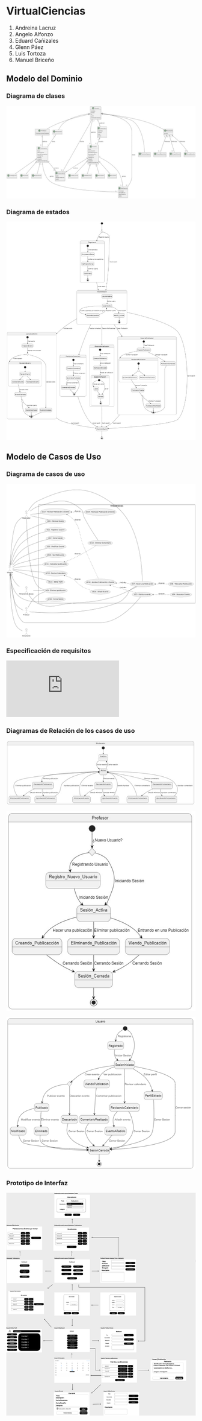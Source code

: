 # VirtualCiencias

1. Andreina Lacruz
2. Angelo Alfonzo
3. Eduard Cañizales
4. Glenn Páez
5. Luis Tortoza
6. Manuel Briceño

## Modelo del Dominio

### Diagrama de clases

![Diagrama de clases](https://github.com/Andreinalcm/Proyecto_de_inge_grupo4/blob/250c393e3611c2fde5518c48d699a0797d3a06d9/docs/scenariosView/ModeloDedominio/diagrama_de_clases.jpg)

### Diagrama de estados

![Diagrama de estados](https://github.com/Andreinalcm/Proyecto_de_inge_grupo4/blob/250c393e3611c2fde5518c48d699a0797d3a06d9/docs/scenariosView/ModeloDedominio/diagramaDeEstado.jpg)

## Modelo de Casos de Uso

### Diagrama de casos de uso

![Diagrama de casos de uso](https://github.com/Andreinalcm/Proyecto_de_inge_grupo4/blob/4def01a5c68bcc08acdbd3900856784e96c36145/docs/scenariosView/DisciplinaDeRequisitos/diagramaDeCasosDeUso.png)

### Especificación de requisitos

![Especificación de requisitos](https://github.com/Andreinalcm/Proyecto_de_inge_grupo4/blob/26eccfe3e74f8fd6f445a6967f7c10b883dcbf6b/docs/scenariosView/DisciplinaDeRequisitos/especificacionDeRequisitos.pdf)

### Diagramas de Relación de los casos de uso

![Relacion moderador](https://github.com/Andreinalcm/Proyecto_de_inge_grupo4/blob/232cb432e64c4709d000a9bed92d00970ae84f64/docs/scenariosView/DisciplinaDeRequisitos/relacionModerador.jpg)

![Relacion profesor](https://github.com/Andreinalcm/Proyecto_de_inge_grupo4/blob/efe963cda857ce36b256a970acc26d69aeb11559/docs/scenariosView/DisciplinaDeRequisitos/relacionProfesor.jpg)

![Relacion usuario](https://github.com/Andreinalcm/Proyecto_de_inge_grupo4/blob/1072728265736aff03690e7c87419670f9f25519/docs/scenariosView/DisciplinaDeRequisitos/relacionUsuario.png)

### Prototipo de Interfaz

![Prototipo de Interfaz](https://github.com/Andreinalcm/Proyecto_de_inge_grupo4/blob/4def01a5c68bcc08acdbd3900856784e96c36145/docs/scenariosView/DisciplinaDeRequisitos/Prototipo_de_interfaz.png)
